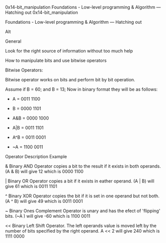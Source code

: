 0x14-bit_manipulation
Foundations - Low-level programming & Algorithm ― Hatching out
0x14-bit_manipulation

Foundations - Low-level programming & Algorithm ― Hatching out

Alt



General

Look for the right source of information without too much help

How to manipulate bits and use bitwise operators

Bitwise Operators:

Bitwise operator works on bits and perform bit by bit operation.



Assume if B = 60; and B = 13; Now in binary format they will be as follows:



* A = 0011 1100

* B = 0000 1101

* A&B = 0000 1000



* A|B = 0011 1101



* A^B = 0011 0001



* ~A  = 1100 0011

Operator	Description	Example

&	Binary AND Operator copies a bit to the result if it exists in both operands.	(A & B) will give 12 which is 0000 1100

|	Binary OR Operator copies a bit if it exists in eather operand.	(A | B) will give 61 which is 0011 1101

^	Binary XOR Operator copies the bit if it is set in one operand but not both.	(A ^ B) will give 49 which is 0011 0001

~	Binary Ones Complement Operator is unary and has the efect of 'flipping' bits.	(~A ) will give -60 which is 1100 0011

<<	Binary Left Shift Operator. The left operands value is moved left by the number of bits specified by the right operand.	A << 2 will give 240 which is 1111 0000

